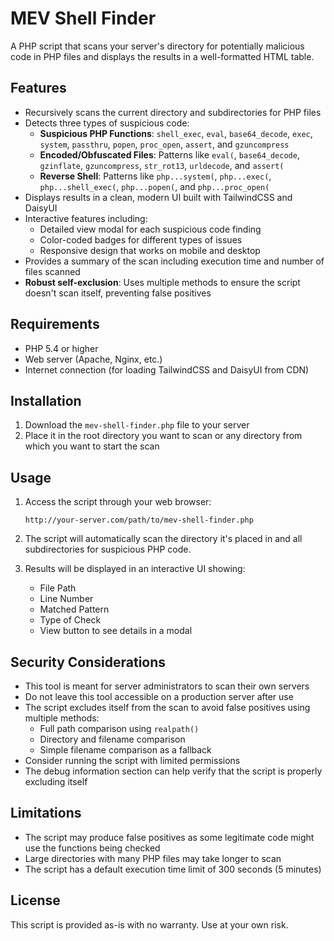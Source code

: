 # MEV Shell Finder

A PHP script that scans your server's directory for potentially malicious code in PHP files and displays the results in a well-formatted HTML table.

## Features

- Recursively scans the current directory and subdirectories for PHP files
- Detects three types of suspicious code:
  - **Suspicious PHP Functions**: `shell_exec`, `eval`, `base64_decode`, `exec`, `system`, `passthru`, `popen`, `proc_open`, `assert`, and `gzuncompress`
  - **Encoded/Obfuscated Files**: Patterns like `eval(`, `base64_decode`, `gzinflate`, `gzuncompress`, `str_rot13`, `urldecode`, and `assert(`
  - **Reverse Shell**: Patterns like `php...system(`, `php...exec(`, `php...shell_exec(`, `php...popen(`, and `php...proc_open(`
- Displays results in a clean, modern UI built with TailwindCSS and DaisyUI
- Interactive features including:
  - Detailed view modal for each suspicious code finding
  - Color-coded badges for different types of issues
  - Responsive design that works on mobile and desktop
- Provides a summary of the scan including execution time and number of files scanned
- **Robust self-exclusion**: Uses multiple methods to ensure the script doesn't scan itself, preventing false positives

## Requirements

- PHP 5.4 or higher
- Web server (Apache, Nginx, etc.)
- Internet connection (for loading TailwindCSS and DaisyUI from CDN)

## Installation

1. Download the `mev-shell-finder.php` file to your server
2. Place it in the root directory you want to scan or any directory from which you want to start the scan

## Usage

1. Access the script through your web browser:
   ```
   http://your-server.com/path/to/mev-shell-finder.php
   ```

2. The script will automatically scan the directory it's placed in and all subdirectories for suspicious PHP code.

3. Results will be displayed in an interactive UI showing:
   - File Path
   - Line Number
   - Matched Pattern
   - Type of Check
   - View button to see details in a modal

## Security Considerations

- This tool is meant for server administrators to scan their own servers
- Do not leave this tool accessible on a production server after use
- The script excludes itself from the scan to avoid false positives using multiple methods:
  - Full path comparison using `realpath()`
  - Directory and filename comparison
  - Simple filename comparison as a fallback
- Consider running the script with limited permissions
- The debug information section can help verify that the script is properly excluding itself

## Limitations

- The script may produce false positives as some legitimate code might use the functions being checked
- Large directories with many PHP files may take longer to scan
- The script has a default execution time limit of 300 seconds (5 minutes)

## License

This script is provided as-is with no warranty. Use at your own risk. 